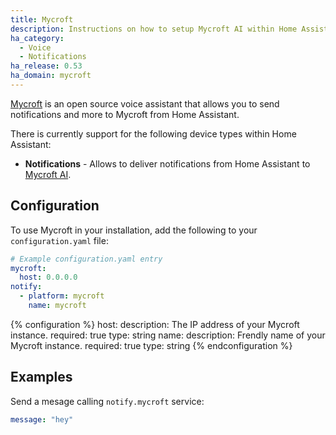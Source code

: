 ```yaml
---
title: Mycroft
description: Instructions on how to setup Mycroft AI within Home Assistant.
ha_category:
  - Voice
  - Notifications
ha_release: 0.53
ha_domain: mycroft
---
```


[Mycroft](https://mycroft.ai) is an open source voice assistant that allows you to send notifications and more to Mycroft from Home Assistant.

There is currently support for the following device types within Home Assistant:

- **Notifications** - Allows to deliver notifications from Home Assistant to [Mycroft AI](https://mycroft.ai/).

## Configuration

To use Mycroft in your installation, add the following to your `configuration.yaml` file:

```yaml
# Example configuration.yaml entry
mycroft:
  host: 0.0.0.0
notify:
  - platform: mycroft
    name: mycroft
```

{% configuration %}
host:
  description: The IP address of your Mycroft instance.
  required: true
  type: string
name:
  description: Frendly name of your Mycroft instance.
  required: true
  type: string
{% endconfiguration %}  

## Examples

Send a mesage calling `notify.mycroft` service:

```yaml
message: "hey"
```
